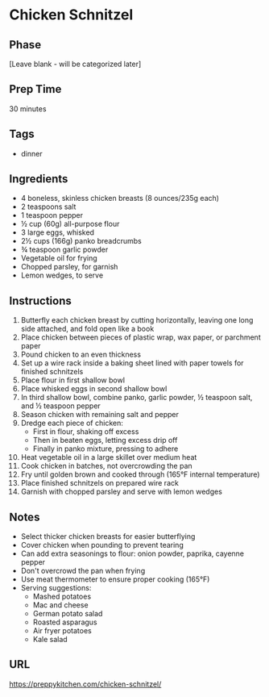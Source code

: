 # Chicken Schnitzel

## Phase
[Leave blank - will be categorized later]

## Prep Time
30 minutes

## Tags
- dinner

## Ingredients
- 4 boneless, skinless chicken breasts (8 ounces/235g each)
- 2 teaspoons salt
- 1 teaspoon pepper
- ½ cup (60g) all-purpose flour
- 3 large eggs, whisked
- 2½ cups (166g) panko breadcrumbs
- ¾ teaspoon garlic powder
- Vegetable oil for frying
- Chopped parsley, for garnish
- Lemon wedges, to serve

## Instructions
1. Butterfly each chicken breast by cutting horizontally, leaving one long side attached, and fold open like a book
2. Place chicken between pieces of plastic wrap, wax paper, or parchment paper
3. Pound chicken to an even thickness
4. Set up a wire rack inside a baking sheet lined with paper towels for finished schnitzels
5. Place flour in first shallow bowl
6. Place whisked eggs in second shallow bowl
7. In third shallow bowl, combine panko, garlic powder, ½ teaspoon salt, and ½ teaspoon pepper
8. Season chicken with remaining salt and pepper
9. Dredge each piece of chicken:
   - First in flour, shaking off excess
   - Then in beaten eggs, letting excess drip off
   - Finally in panko mixture, pressing to adhere
10. Heat vegetable oil in a large skillet over medium heat
11. Cook chicken in batches, not overcrowding the pan
12. Fry until golden brown and cooked through (165°F internal temperature)
13. Place finished schnitzels on prepared wire rack
14. Garnish with chopped parsley and serve with lemon wedges

## Notes
- Select thicker chicken breasts for easier butterflying
- Cover chicken when pounding to prevent tearing
- Can add extra seasonings to flour: onion powder, paprika, cayenne pepper
- Don't overcrowd the pan when frying
- Use meat thermometer to ensure proper cooking (165°F)
- Serving suggestions:
  - Mashed potatoes
  - Mac and cheese
  - German potato salad
  - Roasted asparagus
  - Air fryer potatoes
  - Kale salad

## URL
https://preppykitchen.com/chicken-schnitzel/
